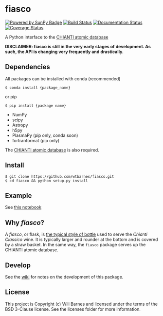 # fiasco
[![Powered by SunPy Badge]( http://img.shields.io/badge/powered%20by-SunPy-orange.svg?style=flat)](http://www.sunpy.org)
[![Build Status](https://travis-ci.org/wtbarnes/fiasco.svg?branch=master)](https://travis-ci.org/wtbarnes/fiasco)
[![Documentation Status](https://readthedocs.org/projects/fiasco/badge/?version=latest)](http://fiasco.readthedocs.io/en/latest/?badge=latest)
[![Coverage Status](https://coveralls.io/repos/github/wtbarnes/fiasco/badge.svg?branch=master)](https://coveralls.io/github/wtbarnes/fiasco?branch=master)

A Python interface to the [CHIANTI atomic database](http://www.chiantidatabase.org/)

**DISCLAIMER: fiasco is still in the very early stages of development. As such, the API is changing very frequently and drastically.**

## Dependencies
All packages can be installed with conda (recommended)

```shell
$ conda install {package_name}
```

or pip

```
$ pip install {package name}
```

* NumPy
* scipy
* Astropy
* h5py
* PlasmaPy (pip only, conda soon)
* fortranformat (pip only)

The [CHIANTI atomic database](http://www.chiantidatabase.org/chianti_download.html) is also required.

## Install
```shell
$ git clone https://github.com/wtbarnes/fiasco.git
$ cd fiasco && python setup.py install
```

## Example
See [this notebook](https://gist.github.com/wtbarnes/1a9acc43381a33d016843c666150e8e9)

## Why *fiasco*?
A *fiasco*, or flask, is [the typical style of bottle](https://en.wikipedia.org/wiki/Fiasco_(bottle)) used to serve the *Chianti Classico* wine. It is typically larger and rounder at the bottom and is covered by a straw basket. In the same way, the `fiasco` package serves up the CHIANTI atomic database.

## Develop
See the [wiki](https://github.com/wtbarnes/fiasco/wiki) for notes on the development of this package.

## License
This project is Copyright (c) Will Barnes and licensed under the terms of the BSD 3-Clause license. See the licenses folder for more information.
